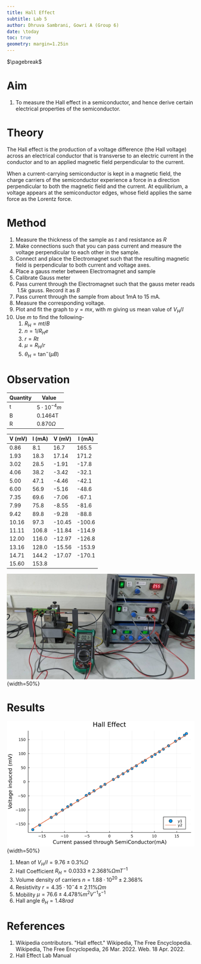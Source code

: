 ```yaml
---
title: Hall Effect
subtitle: Lab 5
author: Dhruva Sambrani, Gowri A (Group 6)
date: \today
toc: true
geometry: margin=1.25in
---
```


$\pagebreak$

# Aim

1. To measure the Hall effect in a semiconductor, and hence derive certain electrical properties of the semiconductor.

# Theory

The Hall effect is the production of a voltage difference (the Hall voltage) across an electrical conductor that is transverse to an electric current in the conductor and to an applied magnetic field perpendicular to the current.

When a current-carrying semiconductor is kept in a magnetic field, the charge carriers of the semiconductor experience a force in a direction perpendicular to both the magnetic field and the current. At equilibrium, a voltage appears at the semiconductor edges, whose field applies the same force as the Lorentz force.

# Method

1. Measure the thickness of the sample as $t$ and resistance as $R$
1. Make connections such that you can pass current and measure the voltage perpendicular to each other in the sample.
2. Connect and place the Electromagnet such that the resulting magnetic field is perpendicular to both current and voltage axes.
3. Place a gauss meter between Electromagnet and sample
4. Calibrate Gauss meter
5. Pass current through the Electromagnet such that the gauss meter reads $~1.5k$ gauss. Record it as $B$
6. Pass current through the sample from about 1mA to 15 mA.
7. Measure the corresponding voltage.
8. Plot and fit the graph to $y = mx$, with $m$ giving us mean value of $V_H/I$
9. Use $m$ to find the following-
    1. $R_H = mt/B$
    2. $n = 1/R_He$
    3. $r = Rt$
    4. $\mu = R_H/r$
    5. $\theta_H = \tan^-(\mu B)$

# Observation

| Quantity | Value            |
| -------- | ---------------- |
| t        | $5\cdot10^{-4}m$ |
| B        | 0.1464T          |
| R        | 0.870$\Omega$    |

| V (mV) | I (mA) | V (mV) | I (mA) |
| ------ | ------ | ------ | ------ |
| 0.86   | 8.1    | 16.7   | 165.5  |
| 1.93   | 18.3   | 17.14  | 171.2  |
| 3.02   | 28.5   | -1.91  | -17.8  |
| 4.06   | 38.2   | -3.42  | -32.1  |
| 5.00   | 47.1   | -4.46  | -42.1  |
| 6.00   | 56.9   | -5.16  | -48.6  |
| 7.35   | 69.6   | -7.06  | -67.1  |
| 7.99   | 75.8   | -8.55  | -81.6  |
| 9.42   | 89.8   | -9.28  | -88.8  |
| 10.16  | 97.3   | -10.45 | -100.6 |
| 11.11  | 106.8  | -11.84 | -114.9 |
| 12.00  | 116.0  | -12.97 | -126.8 |
| 13.16  | 128.0  | -15.56 | -153.9 |
| 14.71  | 144.2  | -17.07 | -170.1 |
| 15.60  | 153.8  |        |        |

![Hall Effect Experimental Setup](./halleffect.jpeg){width=50%}

# Results

![Plot](./plot.png){width=50%}

1. Mean of $V_H/I = 9.76 \pm 0.3\% \Omega$
2. Hall Coefficient $R_H=0.0333 \pm 2.368 \% \Omega m T^{-1}$
3. Volume density of carriers $n = 1.88\cdot 10^{20} \pm 2.368\%$
4. Resistivity $r = 4.35\cdot 10^-4 \pm 2.11\% \Omega m$
5. Mobility $\mu = 76.6 \pm 4.478\% m^2V^{-1}s^{-1}$
6. Hall angle $\theta_H = 1.48 rad$

# References

1. Wikipedia contributors. "Hall effect." Wikipedia, The Free Encyclopedia. Wikipedia, The Free Encyclopedia, 26 Mar. 2022. Web. 18 Apr. 2022.
2. Hall Effect Lab Manual
